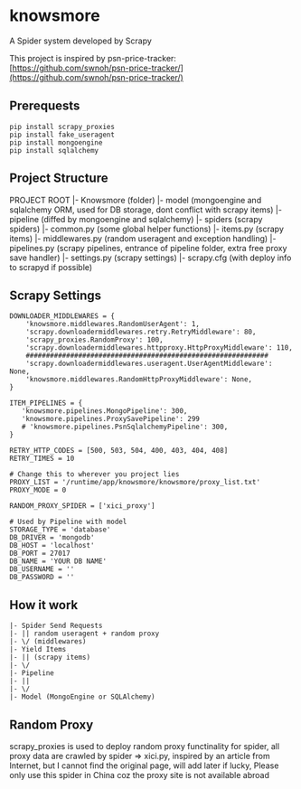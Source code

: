 # knowsmore
A Spider system developed by Scrapy

This project is inspired by psn-price-tracker: [https://github.com/swnoh/psn-price-tracker/](https://github.com/swnoh/psn-price-tracker/)

## Prerequests

```
pip install scrapy_proxies
pip install fake_useragent
pip install mongoengine
pip install sqlalchemy

```

## Project Structure

PROJECT ROOT
	|- Knowsmore (folder)
		|- model (mongoengine and sqlalchemy ORM, used for DB storage, dont conflict with scrapy items)
		|- pipeline (diffed by mongoengine and sqlalchemy)
		|- spiders (scrapy spiders)
		|- common.py (some global helper functions)
		|- items.py (scrapy items)
		|- middlewares.py (random useragent and exception handling)
		|- pipelines.py (scrapy pipelines, entrance of pipeline folder, extra free proxy save handler)
		|- settings.py (scrapy settings)
	|- scrapy.cfg (with deploy info to scrapyd if possible)

## Scrapy Settings
```
DOWNLOADER_MIDDLEWARES = {
    'knowsmore.middlewares.RandomUserAgent': 1,
    'scrapy.downloadermiddlewares.retry.RetryMiddleware': 80,    
    'scrapy_proxies.RandomProxy': 100,
    'scrapy.downloadermiddlewares.httpproxy.HttpProxyMiddleware': 110,
    ############################################################
    'scrapy.downloadermiddlewares.useragent.UserAgentMiddleware': None,
    'knowsmore.middlewares.RandomHttpProxyMiddleware': None,
}

ITEM_PIPELINES = {
   'knowsmore.pipelines.MongoPipeline': 300,
   'knowsmore.pipelines.ProxySavePipeline': 299
   # 'knowsmore.pipelines.PsnSqlalchemyPipeline': 300,
}

RETRY_HTTP_CODES = [500, 503, 504, 400, 403, 404, 408]
RETRY_TIMES = 10

# Change this to wherever you project lies
PROXY_LIST = '/runtime/app/knowsmore/knowsmore/proxy_list.txt'
PROXY_MODE = 0

RANDOM_PROXY_SPIDER = ['xici_proxy']

# Used by Pipeline with model
STORAGE_TYPE = 'database'
DB_DRIVER = 'mongodb'
DB_HOST = 'localhost'
DB_PORT = 27017
DB_NAME = 'YOUR DB NAME'
DB_USERNAME = ''
DB_PASSWORD = ''
```
## How it work
	|- Spider Send Requests
	|- || random useragent + random proxy
	|- \/ (middlewares)
	|- Yield Items
	|- || (scrapy items)
	|- \/
	|- Pipeline
	|- || 
	|- \/
	|- Model (MongoEngine or SQLAlchemy)

## Random Proxy
scrapy_proxies is used to deploy random proxy functinality for spider, all proxy data are crawled by spider => xici.py, inspired by an article from Internet, but I cannot find the original page, will add later if lucky, Please only use this spider in China coz the proxy site is not available abroad


